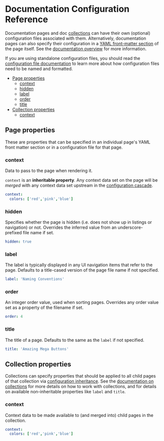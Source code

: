 # Documentation Configuration Reference

Documentation pages and doc [collections](/docs/collections.md) can have their own (optional) configuration files associated with them. Alternatively, documentation pages can also specify their configuration in a [YAML front-matter section](/docs/overview.md#yaml-front-matter) of the page itself. See the [documentation overview](/docs/overview.md) for more information.

If you are using standalone configuration files, you should read the [configuration file documentation](/docs/configuration-files.md) to learn more about how configuration files need to be named and formatted.

<!-- START doctoc generated TOC please keep comment here to allow auto update -->
<!-- DON'T EDIT THIS SECTION, INSTEAD RE-RUN doctoc TO UPDATE -->


- [Page properties](#page-properties)
  - [context](#context)
  - [hidden](#hidden)
  - [label](#label)
  - [order](#order)
  - [title](#title)
- [Collection properties](#collection-properties)
  - [context](#context-1)

<!-- END doctoc generated TOC please keep comment here to allow auto update -->

## Page properties

These are properties that can be specified in an individual page's YAML front matter section or in a configuration file for that page.

### context

Data to pass to the page when rendering it.

`context` is an **inheritable property**. Any context data set on the page will be *merged* with any context data set upstream in the [configuration cascade](/docs/configuration-files.md#configuration-inheritance).

```yaml
context:
  colors: ['red','pink','blue']
```

### hidden

Specifies whether the page is hidden (i.e. does not show up in listings or navigation) or not. Overrides the inferred value from an underscore-prefixed file name if set.

```yaml
hidden: true
```

### label

The label is typically displayed in any UI navigation items that refer to the page. Defaults to a title-cased version of the page file name if not specified.

```yaml
label: 'Naming Conventions'
```

### order

An integer order value, used when sorting pages. Overrides any order value set as a property of the filename if set.

```yaml
order: 4
```

### title

The title of a page. Defaults to the same as the `label` if not specified.

```yaml
title: 'Amazing Mega Buttons'
```

## Collection properties

Collections can specify properties that should be applied to all child pages of that collection via [configuration inheritance](/docs/configuration-files.md#configuration-inheritance). See the [documentation on collections](/docs/collections.md) for more details on how to work with collections, and for details on available non-inheritable properties like `label` and `title`.

### context

Context data to be made available to (and merged into) child pages in the collection.

```yaml
context:
  colors: ['red','pink','blue']
```
